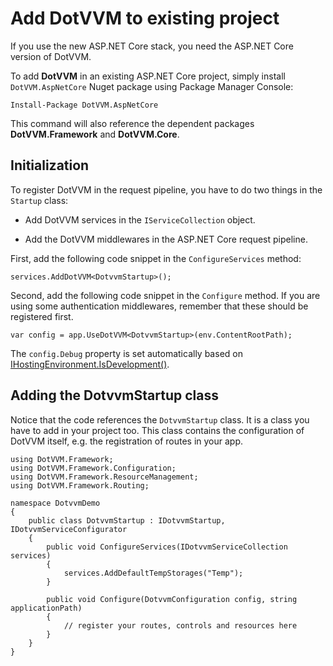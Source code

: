 # Add DotVVM to existing project

If you use the new ASP.NET Core stack, you need the ASP.NET Core version of DotVVM.

To add **DotVVM** in an existing ASP.NET Core project, simply install `DotVVM.AspNetCore` Nuget package using Package Manager Console:

    Install-Package DotVVM.AspNetCore

This command will also reference the dependent packages **DotVVM.Framework** and **DotVVM.Core**.


## Initialization

To register DotVVM in the request pipeline, you have to do two things in the `Startup` class:

* Add DotVVM services in the `IServiceCollection` object.

* Add the DotVVM middlewares in the ASP.NET Core request pipeline.

First, add the following code snippet in the `ConfigureServices` method:

```CSHARP
services.AddDotVVM<DotvvmStartup>();
```

Second, add the following code snippet in the `Configure` method. If you are using some authentication middlewares, remember that these should be registered first.

```CSHARP
var config = app.UseDotVVM<DotvvmStartup>(env.ContentRootPath);
```

The `config.Debug` property is set automatically based on [IHostingEnvironment.IsDevelopment()](https://docs.microsoft.com/en-us/aspnet/core/api/microsoft.aspnetcore.hosting.hostingenvironmentextensions#Microsoft_AspNetCore_Hosting_HostingEnvironmentExtensions_IsDevelopment_Microsoft_AspNetCore_Hosting_IHostingEnvironment_). 

## Adding the DotvvmStartup class

Notice that the code references the `DotvvmStartup` class. It is a class you have to add in your project too. 
This class contains the configuration of DotVVM itself, e.g. the registration of routes in your app.

```CSHARP
using DotVVM.Framework;
using DotVVM.Framework.Configuration;
using DotVVM.Framework.ResourceManagement;
using DotVVM.Framework.Routing;

namespace DotvvmDemo
{
    public class DotvvmStartup : IDotvvmStartup, IDotvvmServiceConfigurator
    {
        public void ConfigureServices(IDotvvmServiceCollection services)
        {
            services.AddDefaultTempStorages("Temp");
        }

        public void Configure(DotvvmConfiguration config, string applicationPath)
        {
            // register your routes, controls and resources here
        }        
    }
}
```